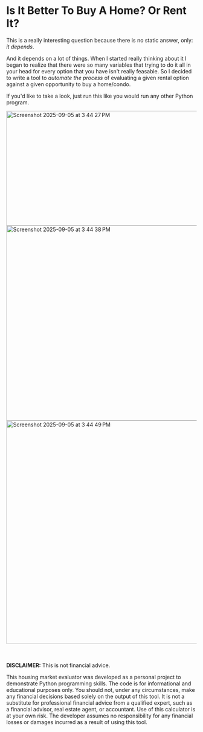 # Is It Better To Buy A Home? Or Rent It?

This is a really interesting question because there is no static answer, only: *it depends*. 

And it depends on a lot of things. When I started really thinking about it I began to realize that there were so many variables that trying to do it all in your head for every option that you have isn't really feasable. So I decided to write a tool to *automate the process* of evaluating a given rental option against a given opportunity to buy a home/condo. 

If you'd like to take a look, just run this like you would run any other Python program. 

<img width="727" height="302" alt="Screenshot 2025-09-05 at 3 44 27 PM" src="https://github.com/user-attachments/assets/6846f1b8-9c65-46b7-ab67-ac3b38247239" />

<img width="512" height="515" alt="Screenshot 2025-09-05 at 3 44 38 PM" src="https://github.com/user-attachments/assets/fc0adfc6-d5d9-4fd8-9c0c-43431f1f1727" />

<img width="571" height="589" alt="Screenshot 2025-09-05 at 3 44 49 PM" src="https://github.com/user-attachments/assets/485ec6ca-68f5-43dd-8917-5126272d388b" />

<br><br>
**DISCLAIMER:** This is not financial advice.

This housing market evaluator was developed as a personal project to demonstrate Python programming skills. The code is for informational and educational purposes only. You should not, under any circumstances, make any financial decisions based solely on the output of this tool. It is not a substitute for professional financial advice from a qualified expert, such as a financial advisor, real estate agent, or accountant. Use of this calculator is at your own risk. The developer assumes no responsibility for any financial losses or damages incurred as a result of using this tool.
